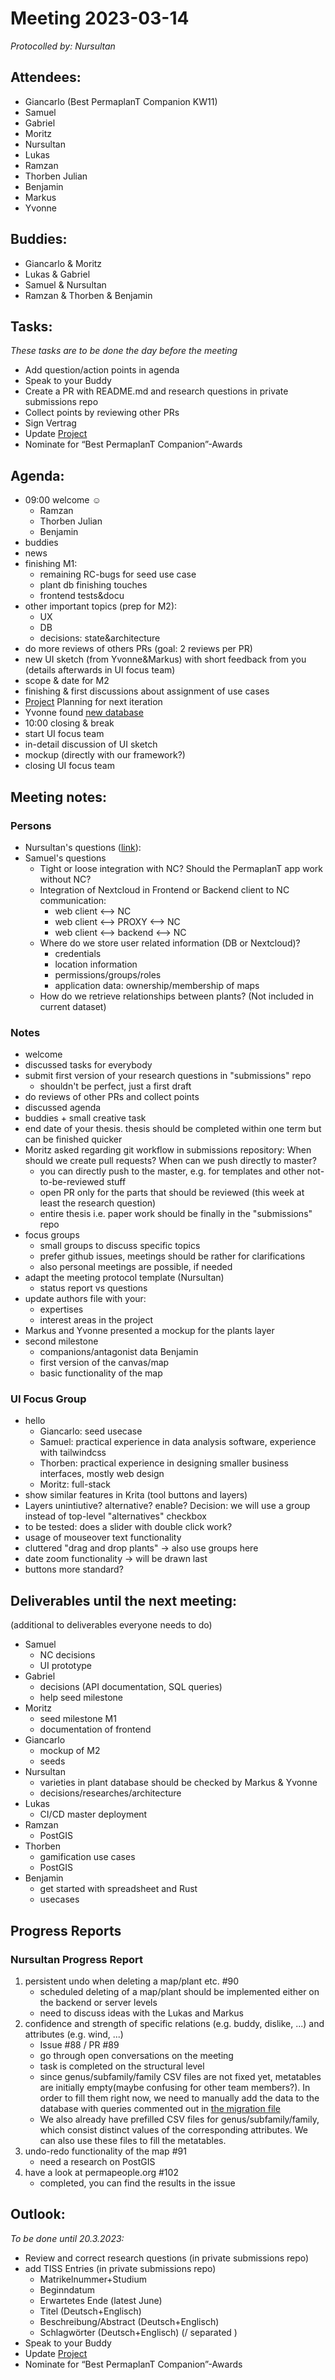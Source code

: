 # Meeting 2023-03-14

_Protocolled by: Nursultan_

## Attendees:

- Giancarlo (Best PermaplanT Companion KW11)
- Samuel
- Gabriel
- Moritz
- Nursultan
- Lukas
- Ramzan
- Thorben Julian
- Benjamin
- Markus
- Yvonne

## Buddies:

- Giancarlo & Moritz
- Lukas & Gabriel
- Samuel & Nursultan
- Ramzan & Thorben & Benjamin

## Tasks:

_These tasks are to be done the day before the meeting_

- Add question/action points in agenda
- Speak to your Buddy
- Create a PR with README.md and research questions in private submissions repo
- Collect points by reviewing other PRs
- Sign Vertrag
- Update [Project](https://github.com/orgs/ElektraInitiative/projects/4/)
- Nominate for “Best PermaplanT Companion”-Awards

## Agenda:

- 09:00 welcome ☺️
  - Ramzan
  - Thorben Julian
  - Benjamin
- buddies
- news
- finishing M1:
  - remaining RC-bugs for seed use case
  - plant db finishing touches
  - frontend tests&docu
- other important topics (prep for M2):
  - UX
  - DB
  - decisions: state&architecture
- do more reviews of others PRs (goal: 2 reviews per PR)
- new UI sketch (from Yvonne&Markus) with short feedback from you (details afterwards in UI focus team)
- scope & date for M2
- finishing & first discussions about assignment of use cases
- [Project](https://github.com/orgs/ElektraInitiative/projects/4/) Planning for next iteration
- Yvonne found [new database](https://permapeople.org/plants)
- 10:00 closing & break
- start UI focus team
- in-detail discussion of UI sketch
- mockup (directly with our framework?)
- closing UI focus team

## Meeting notes:

### Persons

- Nursultan's questions ([link](#Nursultan)):
- Samuel's questions
  - Tight or loose integration with NC? Should the PermaplanT app work without NC?
  - Integration of Nextcloud in Frontend or Backend
    client to NC communication:
    - web client <--> NC
    - web client <--> PROXY <--> NC
    - web client <--> backend <--> NC
  - Where do we store user related information (DB or Nextcloud)?
    - credentials
    - location information
    - permissions/groups/roles
    - application data: ownership/membership of maps
  - How do we retrieve relationships between plants? (Not included in current dataset)

### Notes

- welcome
- discussed tasks for everybody
- submit first version of your research questions in "submissions" repo
  - shouldn't be perfect, just a first draft
- do reviews of other PRs and collect points
- discussed agenda
- buddies + small creative task
- end date of your thesis. thesis should be completed within one term but can be finished quicker
- Moritz asked regarding git workflow in submissions repository: When should we create pull requests? When can we push directly to master?
  - you can directly push to the master, e.g. for templates and other not-to-be-reviewed stuff
  - open PR only for the parts that should be reviewed (this week at least the research question)
  - entire thesis i.e. paper work should be finally in the "submissions" repo
- focus groups
  - small groups to discuss specific topics
  - prefer github issues, meetings should be rather for clarifications
  - also personal meetings are possible, if needed
- adapt the meeting protocol template (Nursultan)
  - status report vs questions
- update authors file with your:
  - expertises
  - interest areas in the project
- Markus and Yvonne presented a mockup for the plants layer
- second milestone
  - companions/antagonist data Benjamin
  - first version of the canvas/map
  - basic functionality of the map

### UI Focus Group

- hello
  - Giancarlo: seed usecase
  - Samuel: practical experience in data analysis software, experience with tailwindcss
  - Thorben: practical experience in designing smaller business interfaces, mostly web design
  - Moritz: full-stack
- show similar features in Krita (tool buttons and layers)
- Layers unintiutive? alternative? enable?
  Decision: we will use a group instead of top-level "alternatives" checkbox
- to be tested: does a slider with double click work?
- usage of mouseover text functionality
- cluttered "drag and drop plants" -> also use groups here
- date zoom functionality -> will be drawn last
- buttons more standard?

## Deliverables until the next meeting:

(additional to deliverables everyone needs to do)

- Samuel
  - NC decisions
  - UI prototype
- Gabriel
  - decisions (API documentation, SQL queries)
  - help seed milestone
- Moritz
  - seed milestone M1
  - documentation of frontend
- Giancarlo
  - mockup of M2
  - seeds
- Nursultan
  - varieties in plant database should be checked by Markus & Yvonne
  - decisions/researches/architecture
- Lukas
  - CI/CD master deployment
- Ramzan
  - PostGIS
- Thorben
  - gamification use cases
  - PostGIS
- Benjamin
  - get started with spreadsheet and Rust
  - usecases

## Progress Reports

### Nursultan Progress Report

1. persistent undo when deleting a map/plant etc. #90
   - scheduled deleting of a map/plant should be implemented either on the backend or server levels
   - need to discuss ideas with the Lukas and Markus
2. confidence and strength of specific relations (e.g. buddy, dislike, ...) and attributes (e.g. wind, ...)
   - Issue #88 / PR #89
   - go through open conversations on the meeting
   - task is completed on the structural level
   - since genus/subfamily/family CSV files are not fixed yet, metatables are initially empty(maybe confusing for other team members?). In order to fill them right now, we need to manually add the data to the database with queries commented out in [the migration file](https://github.com/ElektraInitiative/PermaplanT/blob/72e5b31f3e0f0fce449c7ee8bd60a51f38b8ab20/backend/migrations/2023-03-09-194135_plant_relations/up.sql)
   - We also already have prefilled CSV files for genus/subfamily/family, which consist distinct values of the corresponding attributes. We can also use these files to fill the metatables.
3. undo-redo functionality of the map #91
   - need a research on PostGIS
4. have a look at permapeople.org #102
   - completed, you can find the results in the issue

## Outlook:

_To be done until 20.3.2023:_

- Review and correct research questions (in private submissions repo)
- add TISS Entries (in private submissions repo)
  - Matrikelnummer+Studium
  - Beginndatum
  - Erwartetes Ende (latest June)
  - Titel (Deutsch+Englisch)
  - Beschreibung/Abstract (Deutsch+Englisch)
  - Schlagwörter (Deutsch+Englisch) (/ separated )
- Speak to your Buddy
- Update [Project](https://github.com/orgs/ElektraInitiative/projects/4/)
- Nominate for “Best PermaplanT Companion”-Awards
